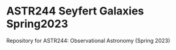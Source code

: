# ASTR244 Seyfert Galaxies Spring2023

Repository for ASTR244: Observational Astronomy (Spring 2023)

